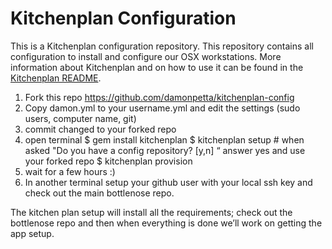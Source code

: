 # Kitchenplan Configuration

This is a Kitchenplan configuration repository. This repository contains all configuration to install and configure our OSX workstations. More information about Kitchenplan and on how to use it can be found in the [Kitchenplan README](https://github.com/kitchenplan/kitchenplan).

1) Fork this repo https://github.com/damonpetta/kitchenplan-config
2) Copy damon.yml to your username.yml and edit the settings (sudo users, computer name, git)
3) commit changed to your forked repo
4) open terminal 
	$ gem install kitchenplan
	$ kitchenplan setup # when asked "Do you have a config repository? [y,n] “ answer yes and use your forked repo
	$ kitchenplan provision
5) wait for a few hours :)
6) In another terminal setup your github user with your local ssh key and check out the main bottlenose repo.

The kitchen plan setup will install all the requirements; check out the bottlenose repo and then when everything is done we’ll work on getting the app setup.
